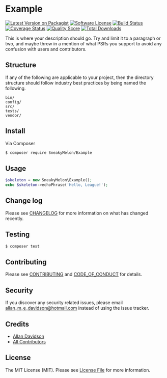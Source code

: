 # Example

[![Latest Version on Packagist][ico-version]][link-packagist]
[![Software License][ico-license]](LICENSE.md)
[![Build Status][ico-travis]][link-travis]
[![Coverage Status][ico-scrutinizer]][link-scrutinizer]
[![Quality Score][ico-code-quality]][link-code-quality]
[![Total Downloads][ico-downloads]][link-downloads]

This is where your description should go. Try and limit it to a paragraph or two, and maybe throw in a mention of what
PSRs you support to avoid any confusion with users and contributors.

## Structure

If any of the following are applicable to your project, then the directory structure should follow industry best practices by being named the following.

```
bin/        
config/
src/
tests/
vendor/
```


## Install

Via Composer

``` bash
$ composer require SneakyMelon/Example
```

## Usage

``` php
$skeleton = new SneakyMelon\Example();
echo $skeleton->echoPhrase('Hello, League!');
```

## Change log

Please see [CHANGELOG](CHANGELOG.md) for more information on what has changed recently.

## Testing

``` bash
$ composer test
```

## Contributing

Please see [CONTRIBUTING](CONTRIBUTING.md) and [CODE_OF_CONDUCT](CODE_OF_CONDUCT.md) for details.

## Security

If you discover any security related issues, please email allan_m_e_davidson@hotmail.com instead of using the issue tracker.

## Credits

- [Allan Davidson][link-author]
- [All Contributors][link-contributors]

## License

The MIT License (MIT). Please see [License File](LICENSE.md) for more information.

[ico-version]: https://img.shields.io/packagist/v/SneakyMelon/Example.svg?style=flat-square
[ico-license]: https://img.shields.io/badge/license-MIT-brightgreen.svg?style=flat-square
[ico-travis]: https://img.shields.io/travis/SneakyMelon/Example/master.svg?style=flat-square
[ico-scrutinizer]: https://img.shields.io/scrutinizer/coverage/g/SneakyMelon/Example.svg?style=flat-square
[ico-code-quality]: https://img.shields.io/scrutinizer/g/SneakyMelon/Example.svg?style=flat-square
[ico-downloads]: https://img.shields.io/packagist/dt/SneakyMelon/Example.svg?style=flat-square

[link-packagist]: https://packagist.org/packages/SneakyMelon/Example
[link-travis]: https://travis-ci.org/SneakyMelon/Example
[link-scrutinizer]: https://scrutinizer-ci.com/g/SneakyMelon/Example/code-structure
[link-code-quality]: https://scrutinizer-ci.com/g/SneakyMelon/Example
[link-downloads]: https://packagist.org/packages/SneakyMelon/Example
[link-author]: https://github.com/SneakyMelon
[link-contributors]: ../../contributors
